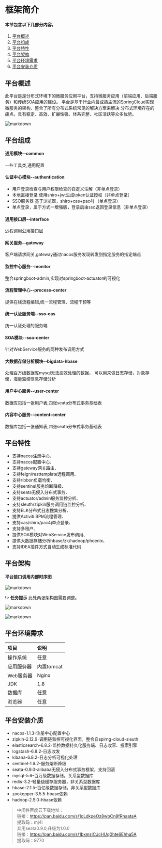 #  框架简介

#### 本节包含以下几部分内容。
1. [平台概述](#平台概述)
1. [平台组成](#平台组成)
1. [平台特性](#平台特性)
1. [平台架构](#平台架构)
1. [平台环境需求](#平台环境需求)
1. [平台安装介质](#平台安装介质)

## 平台概述
此平台是是分布式环境下的微服务应用平台，支持微服务应用（前端应用、后端服务）和传统SOA应用的建设。
平台是基于行业内最成熟主流的SpringCloud实现微服务的架构、整合了所有分布式系统常见的解决方案来解决
分布式环境存在的痛点。具有稳定、高效、扩展性强、体系完整、社区活跃等众多优势。 

![markdown](../微服务管理平台V2.0.png "markdown")
## 平台组成  
<h4>通用模块--common</h4>
一些工具类,通用配置


<h4>认证中心模块--authentication</h4>

- 用户登录检查与用户权限检查的自定义注解（非单点登录）  
- 本地直接登录 使用shiro+jwt生成token认证授权（非单点登录）   
- SSO服务器 基于浏览器，shiro+cas+pac4j （单点登录）   
- 单点登录，属于方式一增强版，登录后由sso返回登录信息（非单点登录）  


<h4>通用接口层--interface</h4>
远程调用公用接口层


<h4>网关服务--gateway</h4>
客户端请求网关,gateway通过nacos服务发现转发到指定服务的指定端点


<h4>监控中心服务--monitor</h4>
整合springboot-admin,实现对springboot-actuator的可视化


<h4>流程管理中心--process-center</h4>
提供在线流程编辑,统一流程管理、流程干预等


<h4>统一认证服务端--sso-cas</h4>
统一认证处理的服务端


<h4>SOA模块--soa-center</h4>
针对WebService服务的两种发布调用方式


<h4>大数据存储分析模块--bigdata-hbase</h4>
处理百万级数据库mysql无法高效处理的数据，
可以用来做日志存储，对象存储，海量监控信息存储分析


<h4>用户中心服务--user-center</h4>
数据库包括一张用户表,四张seata分布式事务基础表


<h4>内容中心服务--content-center</h4>
数据库包括一张通知表,四张seata分布式事务基础表


## 平台特性  
- 支持nacos注册中心、
- 支持nacos配置中心、
- 支持gateway网关路由、
- 支持feign/resttemplate远程调用、
- 支持ribbon负载均衡、
- 支持sentinel服务熔断降级、
- 支持seata无侵入分布式事务、
- 支持actuator/admin服务监控分析、
- 支持sleuth/zipkin服务调用链监控分析、
- 支持ELK分布式日志搜集分析、
- 提供Activiti BPM流程管理、
- 支持cas/shiro/pac4j单点登录、
- 支持多租户、
- 提供SOA模块对WebService发布调用、
- 提供大数据存储分析hbase/zk/hadoop/phoenix、
- 支持IDEA插件方式自动生成标准代码


## 平台架构

<h4>平台接口调用内部时序图</h4>

![markdown](../img/deploy01.png "markdown") 

!> **任务提示** 此处两张架构图需要调整。

![markdown](../部署01.jpg "markdown")  

![markdown](../部署02.jpg "markdown")

## 平台环境需求
| 项目 | 说明 | 
| :-----| :---- |
| 操作系统 | 任意 | 
| 应用服务器 | 内置tomcat |
| Web服务器 | Nginx  |
| JDK | 1.8 |
| 数据库 | 任意  |
| 浏览器 | 任意  |

## 平台安装介质
- nacos-1.1.3-注册中心配置中心
- zipkin-2.12.9-调用链监控可视化界面，整合自spirng-cloud-sleuth
- elasticsearch-6.8.2-监控数据持久化服务端、日志收容、搜索引擎
- logstash-6.8.2-日志收发
- kibana-6.8.2-日志分析可视化处理
- sentinel-1.6.2-服务熔断降级
- seata-0.9.0-alibaba无侵入分布式事务框架，支持回滚
- mysql-5.6-百万级数据存储，关系型数据库
- redis-3.2-轻量级缓存服务器，非关系型数据库
- hbase-2.1.5-百亿级数据存储，非关系型数据库
- zookepper-3.5.5-hbase依赖
- hadoop-2.5.0-hbase依赖

> 中间件百度云下载地址：  
> 链接：https://pan.baidu.com/s/1oLdkpeOz8wbCn9fRhaataA   
> 提取码：mj4i   
> 弃用seata0.9.0,升级为1.0.0  
> 链接：https://pan.baidu.com/s/1bxmziCJcHUq0hte6Ehha5A   
> 提取码：9770  
